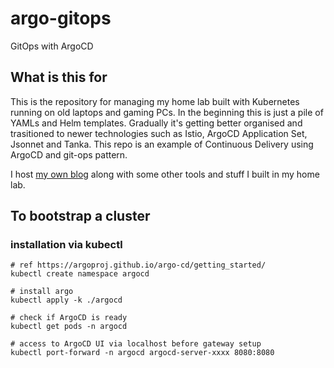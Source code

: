 # argo-gitops
GitOps with ArgoCD

## What is this for
This is the repository for managing my home lab built with Kubernetes running on old laptops
and gaming PCs. In the beginning this is just a pile of YAMLs and Helm templates. Gradually it's
getting better organised and trasitioned to newer technologies such as Istio, ArgoCD Application Set,
Jsonnet and Tanka. This repo is an example of Continuous Delivery using ArgoCD and git-ops pattern.

I host [my own blog](https://raynix.info) along with some other tools and stuff I built in my
home lab.

## To bootstrap a cluster
### installation via kubectl
```
# ref https://argoproj.github.io/argo-cd/getting_started/
kubectl create namespace argocd

# install argo
kubectl apply -k ./argocd

# check if ArgoCD is ready
kubectl get pods -n argocd

# access to ArgoCD UI via localhost before gateway setup
kubectl port-forward -n argocd argocd-server-xxxx 8080:8080
```
